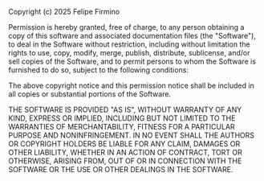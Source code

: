 Copyright (c) 2025 Felipe Firmino

Permission is hereby granted, free of charge, to any person obtaining a copy 
of this software and associated documentation files (the "Software"), 
to deal in the Software without restriction, including without limitation the rights to use, copy, modify, merge, publish, distribute, sublicense, and/or sell 
copies of the Software, and to permit persons to whom the Software is furnished to do so, subject to the following conditions:

The above copyright notice and this permission notice shall be included in all 
copies or substantial portions of the Software.

THE SOFTWARE IS PROVIDED "AS IS", WITHOUT WARRANTY OF ANY KIND, EXPRESS OR 
IMPLIED, INCLUDING BUT NOT LIMITED TO THE WARRANTIES OF MERCHANTABILITY,
FITNESS FOR A PARTICULAR PURPOSE AND NONINFRINGEMENT. IN NO EVENT SHALL THE 
AUTHORS OR COPYRIGHT HOLDERS BE LIABLE FOR ANY CLAIM, DAMAGES OR OTHER 
LIABILITY, WHETHER IN AN ACTION OF CONTRACT, TORT OR OTHERWISE, ARISING FROM,
OUT OF OR IN CONNECTION WITH THE SOFTWARE OR THE USE OR OTHER DEALINGS IN THE
SOFTWARE.

